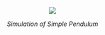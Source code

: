 <p align = 'center'><img src ='assets/inverted pendulum.mov'></p>   
<p align = 'center'><em>Simulation of Simple Pendulum</em></p> 
